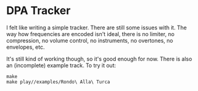 # DPA Tracker

I felt like writing a simple tracker. There are still some issues with it.
The way how frequencies are encoded isn't ideal, there is no limiter, no compression,
no volume control, no instruments, no overtones, no envelopes, etc.

It's still kind of working though, so it's good enough for now.
There is also an (incomplete) example track. To try it out:
```
make
make play//examples/Rondo\ Alla\ Turca
```
